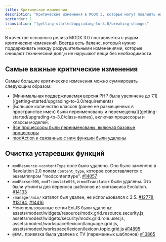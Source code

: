 ```yaml
---
title: Критические изменения
description: "Критические изменения в MODX 3, которые могут повлиять на обновления и пакеты сайта."
sortorder: 1
translation: "(getting-started/upgrading-to-3.0/breaking-changes"
---
```


В качестве основного релиза MODX 3.0 поставляется с рядом критических изменений. Всегда есть баланс, который нужно поддерживать между разрушительными изменениями, которые очищают технический долг,и не нарушают вещи без необходимости.

## Самые важные критические изменения

Самые большие критические изменения можно суммировать следующим образом:

-   [Минимальная поддерживаемая версия PHP была увеличена до 7.1]((getting-started/upgrading-to-3.0/requirements)
-   [Большое количество классов (ранее не размещенных в пространстве имен) были переименованы и перемещены]((getting-started/upgrading-to-3.0/class-names), включая процессоры и классы моделей.
-   [Все процессоры были переименованы, включая базовые процессоры](getting-started/upgrading-to-3.0/processors)
-   [modAction и связанные с ним функции были удалены](getting-started/upgrading-to-3.0/actions)

## Очистка устаревших функций

-   `modResource->contentType` поле было удалено. Оно было заменено в Revolution 2.0 полем `content_type`, которое сопоставляется с экземпляром "modcontenttype". [#14057](https://github.com/modxcms/revolution/pull/14057)
-   `modParser095`, `modTranslate095`, и `modTranslator` были удалены. Это были утилиты для переноса шаблонов из синтаксиса Evolution. [#14133](https://github.com/modxcms/revolution/pull/14133)
-   `/manager/min/` каталог был удален, не использовался с 2.5. [#12778](https://github.com/modxcms/revolution/pull/12778), [#13194](https://github.com/modxcms/revolution/pull/13194), [#14416](https://github.com/modxcms/revolution/pull/14416)
-   Неиспользованные сетки ExtJS были удалены: assets/modext/widgets/resource/modx.grid.resource.security.js, assets/modext/widgets/security/modx.grid.role.user.js, assets/modext/workspace/lexicon/language.grid.js, assets/modext/workspace/lexicon/lexicon.topic.grid.js [#14895](https://github.com/modxcms/revolution/pull/14895)
-   `@EVAL` привязка была удалена с TV (переменных шаблонов) [#13865](https://github.com/modxcms/revolution/pull/13865)
